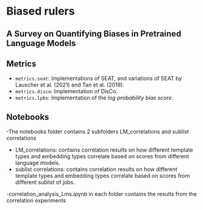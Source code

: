 # Biased rulers

## A Survey on Quantifying Biases in Pretrained Language Models

## Metrics

- `metrics.seat`: Implementations of SEAT, and variations of SEAT by Lauscher et al. (2021) and Tan et al. (2019).
- `metrics.disco`: Implementation of DisCo.
- `metrics.lpbs`: Implementation of the _log probability bias score_.

## Notebooks
-The notebooks folder contains 2 subfolders LM_correlations and sublist correlations
- LM_correlations: contains correlation results on how different template types and embedding types correlate based on scores from different language models.
- sublist correlations: contains correlation results on how different template types and embedding types correlate based on scores from different sublist of jobs.

-correlation_analysis_Lms.ipynb in each folder contains the results from the correlation experiments
